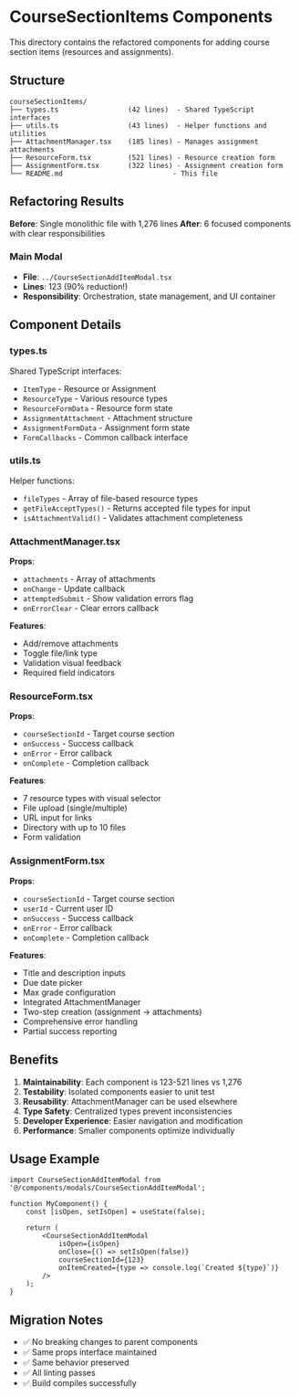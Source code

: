# CourseSectionItems Components

This directory contains the refactored components for adding course section items (resources and assignments).

## Structure

```
courseSectionItems/
├── types.ts                 (42 lines)  - Shared TypeScript interfaces
├── utils.ts                 (43 lines)  - Helper functions and utilities
├── AttachmentManager.tsx    (185 lines) - Manages assignment attachments
├── ResourceForm.tsx         (521 lines) - Resource creation form
├── AssignmentForm.tsx       (322 lines) - Assignment creation form
└── README.md                           - This file
```

## Refactoring Results

**Before**: Single monolithic file with 1,276 lines
**After**: 6 focused components with clear responsibilities

### Main Modal

- **File**: `../CourseSectionAddItemModal.tsx`
- **Lines**: 123 (90% reduction!)
- **Responsibility**: Orchestration, state management, and UI container

## Component Details

### types.ts

Shared TypeScript interfaces:

- `ItemType` - Resource or Assignment
- `ResourceType` - Various resource types
- `ResourceFormData` - Resource form state
- `AssignmentAttachment` - Attachment structure
- `AssignmentFormData` - Assignment form state
- `FormCallbacks` - Common callback interface

### utils.ts

Helper functions:

- `fileTypes` - Array of file-based resource types
- `getFileAcceptTypes()` - Returns accepted file types for input
- `isAttachmentValid()` - Validates attachment completeness

### AttachmentManager.tsx

**Props**:

- `attachments` - Array of attachments
- `onChange` - Update callback
- `attemptedSubmit` - Show validation errors flag
- `onErrorClear` - Clear errors callback

**Features**:

- Add/remove attachments
- Toggle file/link type
- Validation visual feedback
- Required field indicators

### ResourceForm.tsx

**Props**:

- `courseSectionId` - Target course section
- `onSuccess` - Success callback
- `onError` - Error callback
- `onComplete` - Completion callback

**Features**:

- 7 resource types with visual selector
- File upload (single/multiple)
- URL input for links
- Directory with up to 10 files
- Form validation

### AssignmentForm.tsx

**Props**:

- `courseSectionId` - Target course section
- `userId` - Current user ID
- `onSuccess` - Success callback
- `onError` - Error callback
- `onComplete` - Completion callback

**Features**:

- Title and description inputs
- Due date picker
- Max grade configuration
- Integrated AttachmentManager
- Two-step creation (assignment → attachments)
- Comprehensive error handling
- Partial success reporting

## Benefits

1. **Maintainability**: Each component is 123-521 lines vs 1,276
2. **Testability**: Isolated components easier to unit test
3. **Reusability**: AttachmentManager can be used elsewhere
4. **Type Safety**: Centralized types prevent inconsistencies
5. **Developer Experience**: Easier navigation and modification
6. **Performance**: Smaller components optimize individually

## Usage Example

```tsx
import CourseSectionAddItemModal from '@/components/modals/CourseSectionAddItemModal';

function MyComponent() {
    const [isOpen, setIsOpen] = useState(false);

    return (
        <CourseSectionAddItemModal
            isOpen={isOpen}
            onClose={() => setIsOpen(false)}
            courseSectionId={123}
            onItemCreated={type => console.log(`Created ${type}`)}
        />
    );
}
```

## Migration Notes

- ✅ No breaking changes to parent components
- ✅ Same props interface maintained
- ✅ Same behavior preserved
- ✅ All linting passes
- ✅ Build compiles successfully
